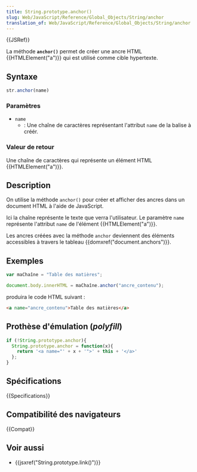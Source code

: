```yaml
---
title: String.prototype.anchor()
slug: Web/JavaScript/Reference/Global_Objects/String/anchor
translation_of: Web/JavaScript/Reference/Global_Objects/String/anchor
---
```


{{JSRef}}

La méthode **`anchor()`** permet de créer une ancre HTML {{HTMLElement("a")}} qui est utilisé comme cible hypertexte.

## Syntaxe

```js
str.anchor(name)
```

### Paramètres

- `name`
  - : Une chaîne de caractères représentant l'attribut `name` de la balise à créér.

### Valeur de retour

Une chaîne de caractères qui représente un élément HTML {{HTMLElement("a")}}.

## Description

On utilise la méthode `anchor()` pour créer et afficher des ancres dans un document HTML à l'aide de JavaScript.

Ici la chaîne représente le texte que verra l'utilisateur. Le paramètre `name` représente l'attribut `name` de l'élément {{HTMLElement("a")}}.

Les ancres créées avec la méthode `anchor` deviennent des éléments accessibles à travers le tableau {{domxref("document.anchors")}}.

## Exemples

```js
var maChaîne = "Table des matières";

document.body.innerHTML = maChaîne.anchor("ancre_contenu");
```

produira le code HTML suivant :

```html
<a name="ancre_contenu">Table des matières</a>
```

## Prothèse d'émulation (_polyfill_)

```js
if (!String.prototype.anchor){
  String.prototype.anchor = function(x){
    return '<a name="' + x + '">' + this + '</a>'
  };
}
```

## Spécifications

{{Specifications}}

## Compatibilité des navigateurs

{{Compat}}

## Voir aussi

- {{jsxref("String.prototype.link()")}}
